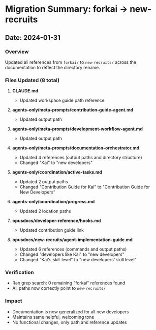 # Migration Summary: forkai → new-recruits

## Date: 2024-01-31

### Overview
Updated all references from `forkai/` to `new-recruits/` across the documentation to reflect the directory rename.

### Files Updated (8 total)

1. **CLAUDE.md**
   - Updated workspace guide path reference

2. **agents-only/meta-prompts/contribution-guide-agent.md**
   - Updated output path

3. **agents-only/meta-prompts/development-workflow-agent.md**
   - Updated output path

4. **agents-only/meta-prompts/documentation-orchestrator.md**
   - Updated 4 references (output paths and directory structure)
   - Changed "Kai" to "new developers"

5. **agents-only/coordination/active-tasks.md**
   - Updated 2 output paths
   - Changed "Contribution Guide for Kai" to "Contribution Guide for New Developers"

6. **agents-only/coordination/progress.md**
   - Updated 2 location paths

7. **opusdocs/developer-reference/hooks.md**
   - Updated contribution guide link

8. **opusdocs/new-recruits/agent-implementation-guide.md**
   - Updated 6 references (commands and output paths)
   - Changed "developers like Kai" to "new developers"
   - Changed "Kai's skill level" to "new developers' skill level"

### Verification
- Ran grep search: 0 remaining "forkai" references found
- All paths now correctly point to `new-recruits/`

### Impact
- Documentation is now generalized for all new developers
- Maintains same helpful, welcoming tone
- No functional changes, only path and reference updates